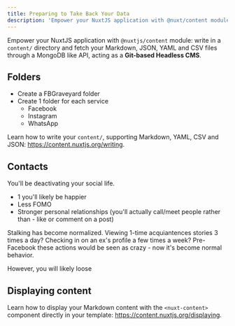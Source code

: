 ```yaml
---
title: Preparing to Take Back Your Data
description: 'Empower your NuxtJS application with @nuxt/content module: write in a content/ directory and fetch your Markdown, JSON, YAML and CSV files through a MongoDB like API, acting as a Git-based Headless CMS.'
---
```


Empower your NuxtJS application with `@nuxtjs/content` module: write in a `content/` directory and fetch your Markdown, JSON, YAML and CSV files through a MongoDB like API, acting as a **Git-based Headless CMS**.

## Folders

- Create a FBGraveyard folder
- Create 1 folder for each service
  - Facebook
  - Instagram
  - WhatsApp

Learn how to write your `content/`, supporting Markdown, YAML, CSV and JSON: https://content.nuxtjs.org/writing.

## Contacts

You'll be deactivating your social life.

- 1 you'll likely be happier
- Less FOMO
- Stronger personal relationships (you'll actually call/meet people rather than - like or comment on a post)

Stalking has become normalized. Viewing 1-time acquiantences stories 3 times a day? Checking in on an ex's profile a few times a week? Pre-Facebook these actions would be seen as crazy - now it's become normal behavior.

However, you will likely loose

## Displaying content

Learn how to display your Markdown content with the `<nuxt-content>` component directly in your template: https://content.nuxtjs.org/displaying.
